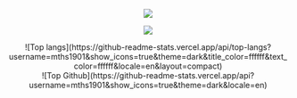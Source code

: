 <p align="center">
    <img src="https://readme-typing-svg.demolab.com?font=Fira+Code&size=30&duration=3000&pause=1000&color=08f&center=true&width=435&lines=Matheus+Dev"/></a>
</p>

<p align="center">
    <img src="https://readme-typing-svg.demolab.com?font=Fira+Code&size=18&duration=1500&pause=1000&color=25c725&center=true&width=435&lines=Full Stack Developer;PHP | Java | JavaScript" /></a>
</p>

<div align="center">
![Top langs](https://github-readme-stats.vercel.app/api/top-langs?username=mths1901&show_icons=true&theme=dark&title_color=ffffff&text_color=ffffff&locale=en&layout=compact)<br>
![Top Github](https://github-readme-stats.vercel.app/api?username=mths1901&show_icons=true&theme=dark&locale=en)
</div>
